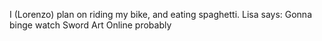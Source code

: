 I (Lorenzo) plan on riding my bike, and eating spaghetti. 
Lisa says: Gonna binge watch Sword Art Online probably
